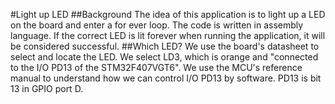 #Light up LED
##Background
The idea of this application is to light up a LED on the board and enter a for
ever loop. The code is written in assembly language. If the correct LED is lit
forever when running the application, it will be considered successful.
##Which LED?
We use the board's datasheet to select and locate the LED. We select LD3, which
is orange and "connected to the I/O PD13 of the STM32F407VGT6".
We use the MCU's reference manual to understand how we can control I/O PD13 by
software. PD13 is bit 13 in GPIO port D.
